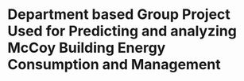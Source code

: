 # Department based Group Project Used for Predicting and analyzing McCoy Building Energy Consumption and Management 

